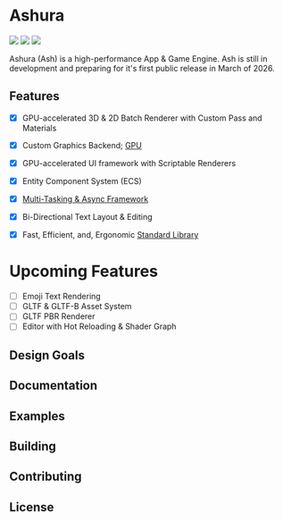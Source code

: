 # Ashura 
<img src="https://github.com/lamarrr/ashura/actions/workflows/clang-macos.yml/badge.svg"> <img src="https://github.com/lamarrr/ashura/actions/workflows/msvc-windows-x64.yml/badge.svg"> <img src="https://github.com/lamarrr/ashura/actions/workflows/clang-ubuntu-22.04.yml/badge.svg">

Ashura (Ash) is a high-performance App & Game Engine.
Ash is still in development and preparing for it's first public release in March of 2026.

## Features

- [x] GPU-accelerated 3D & 2D Batch Renderer with Custom Pass and Materials
- [x] Custom Graphics Backend; [GPU](./ashura/gpu/README.md)
- [x] GPU-accelerated UI framework with Scriptable Renderers
- [x] Entity Component System (ECS)
- [x] [Multi-Tasking & Async Framework](./ashura/std/async.h)
- [x] Bi-Directional Text Layout & Editing
- [x] Fast, Efficient, and, Ergonomic [Standard Library](./ashura/std/README.md)


# Upcoming Features
- [ ] Emoji Text Rendering
- [ ] GLTF & GLTF-B Asset System
- [ ] GLTF PBR Renderer
- [ ] Editor with Hot Reloading & Shader Graph

## Design Goals

## Documentation

## Examples

## Building

## Contributing

## License
